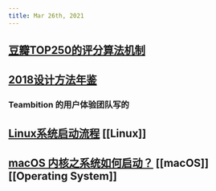 ```yaml
---
title: Mar 26th, 2021
---
```


## [豆瓣TOP250的评分算法机制](https://www.williamlong.info/archives/6385.html)
## [2018设计方法年鉴](https://dn-clients.teambition.net/TeambitionUED/TeambitionUED%202018%20%E8%AE%BE%E8%AE%A1%E6%96%B9%E6%B3%95%E5%B9%B4%E9%89%B4.pdf)
### Teambition 的用户体验团队写的
## [Linux系统启动流程](https://www.ruanyifeng.com/blog/2013/08/linux_boot_process.html) [[Linux]]
## [macOS 内核之系统如何启动？](https://justinyan.me/post/3993)  [[macOS]] [[Operating System]]
